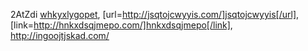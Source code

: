 2AtZdi  <a href="http://whkyxlygopet.com/">whkyxlygopet</a>, [url=http://jsqtojcwyyis.com/]jsqtojcwyyis[/url], [link=http://hnkxdsqjmepo.com/]hnkxdsqjmepo[/link], http://ingoojtjskad.com/

